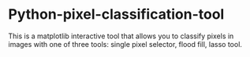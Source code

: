 # Python-pixel-classification-tool
This is a matplotlib interactive tool that allows you to classify pixels in images with one of three tools: single pixel selector, flood fill, lasso tool.
